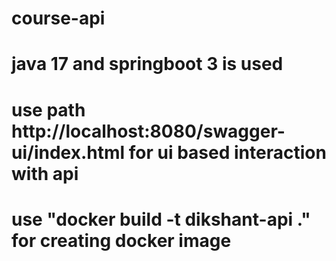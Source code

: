 # course-api

# java 17 and springboot 3 is used 
# use path http://localhost:8080/swagger-ui/index.html  for ui based interaction with api
# use  "docker build -t dikshant-api ."  for creating docker image 
